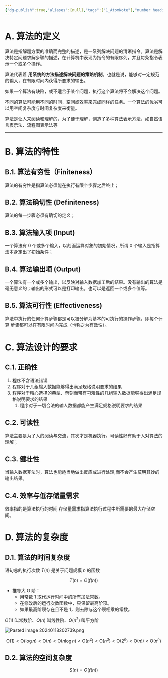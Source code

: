 ```yaml
---
{"dg-publish":true,"aliases":[null],"tags":["1_AtomNote"],"number headings":"auto, first-level 1, max 6, A.1.","Created-Date":"2023-09-16 15:02:24","Modified-Date":"2024-04-18 11:53:23","permalink":"/A01_Lessons/Ab02_算法/算法_基本概念/","dgPassFrontmatter":true}
---
```




# A. 算法的定义

算法是指解题方案的准确而完整的描述，是一系列解决问题的清晰指令。算法是解决特定问题求解步骤的描述，在计算机中表现为指令的有限序列，并且每条指令表示一个或多个操作。

算法代表着 **用系统的方法描述解决问题的策略机制**。也就是说，能够对一定规范的输入，在有限时间内获得所要求的输出。

如果一个算法有缺陷，或不适合于某个问题，执行这个算法将不会解决这个问题。

不同的算法可能用不同的时间，空间或效率来完成同样的任务。一个算法的优劣可以用空间复杂度与时间复杂度来衡量。


算法是让人来阅读和理解的，为了便于理解，创造了多种算法表示方法，如自然语言表示法、流程图表示法等

---
# B. 算法的特性


## B.1. 算法有穷性（Finiteness）
算法的有穷性是指算法必须能在执行有限个步骤之后终止；

## B.2. 算法确切性 (Definiteness)
算法的每一步骤必须有确切的定义；



## B.3. 算法输入项 (Input)
一个算法有 0 个或多个输入，以刻画运算对象的初始情况，所谓 0 个输入是指算法本身定出了初始条件；

## B.4. 算法输出项 (Output)
一个算法有一个或多个输出，以反映对输入数据加工后的结果。没有输出的算法是毫无意义的；输出的形式可以是打印输出，也可以是返回一个或多个值等。

## B.5. 算法可行性 (Effectiveness)
算法中执行的任何计算步骤都是可以被分解为基本的可执行的操作步骤，即每个计算
步骤都可以在有限时间内完成（也称之为有效性）。




# C. 算法设计的要求

## C.1. 正确性

1. 程序不含语法错误
2. 程序对于几组输入数据能够得出满足规格说明要求的结果
3. 程序对于精心选择的典型、苛刻而带有刁难性的几组输入数据能够得出满足规格说明要求的结果
	1. 程序对于一切合法的输人数据都能产生满足规格说明要求的结果

## C.2. 可读性

算法主要是为了人的阅读与交流，其次才是机器执行。可读性好有助于人对算法的理解；
## C.3. 健壮性

当输入数据非法时，算法也能适当地做出反应或进行处理,而不会产生莫明其妙的输出结果。

## C.4. 效率与低存储量需求

效率指的是算法执行的时间
存储量需求指算法执行过程中所需要的最大存储空间。



# D. 算法的复杂度


## D.1. 算法的时间复杂度

语句总的执行次数 $T(n)$ 是关于问题规模 $n$ 的函数

$$
T(n)=O(f(n))
$$


- 推导大 O 阶：
	- 用常数 1 取代运行时间中的所有加法常数。
	- 在修改后的运行次数函数中，只保留最高阶项。
	- 如果最高阶项存在且不是 1，则去除与这个项相乘的常数。


$O(1)$ 叫常数阶、$O(n)$ 叫线性阶、$O(n^2)$ 叫平方阶

![Pasted image 20240118202739.png](/img/user/Z02_ObFiles/Attachments/Pasted%20image%2020240118202739.png)



$$
\mathrm{O}(1)<\mathrm{O}(\log n)<\mathrm{O}(n)<\mathrm{O}(n \log n)<\mathrm{O}\left(n^2\right)<\mathrm{O}\left(n^3\right)<\mathrm{O}\left(2^n\right)<\mathrm{O}(n !)<\mathrm{O}\left(n^n\right)
$$



## D.2. 算法的空间复杂度


$$
S(n)=O(f(n))
$$


